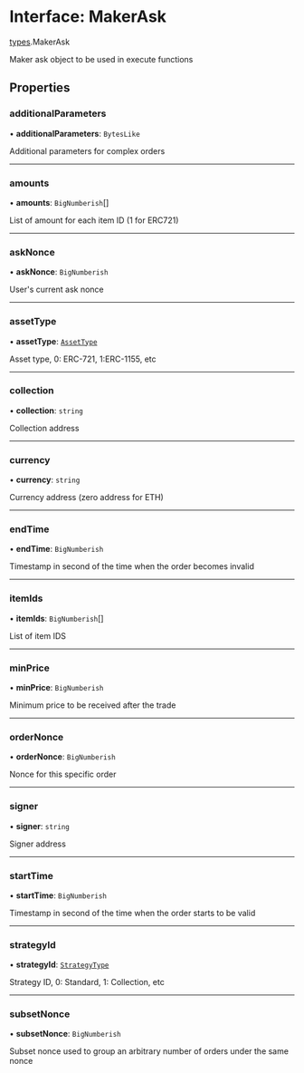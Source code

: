 # Interface: MakerAsk

[types](../modules/types.md).MakerAsk

Maker ask object to be used in execute functions

## Properties

### additionalParameters

• **additionalParameters**: `BytesLike`

Additional parameters for complex orders

___

### amounts

• **amounts**: `BigNumberish`[]

List of amount for each item ID (1 for ERC721)

___

### askNonce

• **askNonce**: `BigNumberish`

User's current ask nonce

___

### assetType

• **assetType**: [`AssetType`](../enums/types.AssetType.md)

Asset type, 0: ERC-721, 1:ERC-1155, etc

___

### collection

• **collection**: `string`

Collection address

___

### currency

• **currency**: `string`

Currency address (zero address for ETH)

___

### endTime

• **endTime**: `BigNumberish`

Timestamp in second of the time when the order becomes invalid

___

### itemIds

• **itemIds**: `BigNumberish`[]

List of item IDS

___

### minPrice

• **minPrice**: `BigNumberish`

Minimum price to be received after the trade

___

### orderNonce

• **orderNonce**: `BigNumberish`

Nonce for this specific order

___

### signer

• **signer**: `string`

Signer address

___

### startTime

• **startTime**: `BigNumberish`

Timestamp in second of the time when the order starts to be valid

___

### strategyId

• **strategyId**: [`StrategyType`](../enums/types.StrategyType.md)

Strategy ID, 0: Standard, 1: Collection, etc

___

### subsetNonce

• **subsetNonce**: `BigNumberish`

Subset nonce used to group an arbitrary number of orders under the same nonce
